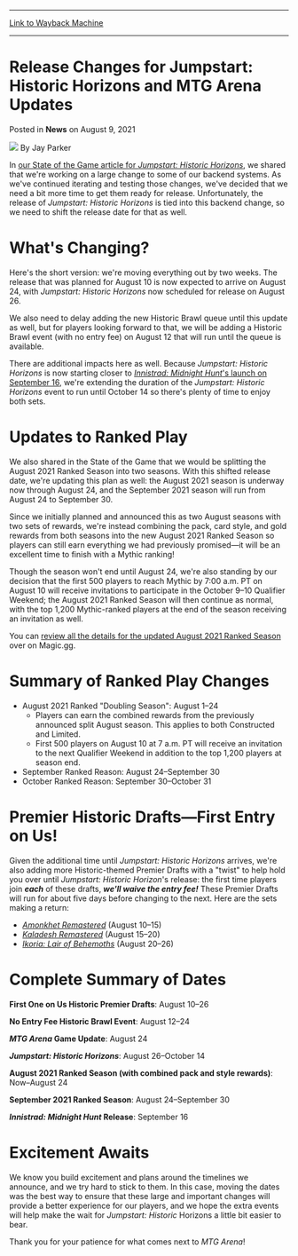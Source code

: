 
---
[Link to Wayback Machine](https://web.archive.org/web/20210810064731/https://magic.wizards.com/en/articles/archive/news/release-changes-jumpstart-historic-horizons-and-mtg-arena-updates-2021-08-09?fbclid=IwAR3jF0EG9JKtomgtwUaQr_zmkyIYGjpqopRiQpQEKawWtugrRSvS_kv5wXU)

[_metadata_:author]:- "Jay Parker"
[_metadata_:description]:- "The next major update for MTG Arena has moved to August 24. Here's what you need to know."
[_metadata_:generator]:- "Drupal 7 (http://drupal.org)"
[_metadata_:node]:- "1555415"
[_metadata_:publish_date]:- "2021-08-09"
[_metadata_:source]:- "div-main-content"
[_metadata_:title]:- "Release Changes for Jumpstart: Historic Horizons and MTG Arena Updates"
[_metadata_:wayback_capture_timestamp]:- "2021-08-10 06:47:31"
[_metadata_:wayback_raw_url]:- "https://web.archive.org/web/20210810064731id_/https://magic.wizards.com/en/articles/archive/news/release-changes-jumpstart-historic-horizons-and-mtg-arena-updates-2021-08-09?fbclid=IwAR3jF0EG9JKtomgtwUaQr_zmkyIYGjpqopRiQpQEKawWtugrRSvS_kv5wXU"
[_metadata_:wayback_url]:- "https://magic.wizards.com/en/articles/archive/news/release-changes-jumpstart-historic-horizons-and-mtg-arena-updates-2021-08-09?fbclid=IwAR3jF0EG9JKtomgtwUaQr_zmkyIYGjpqopRiQpQEKawWtugrRSvS_kv5wXU"
---


Release Changes for Jumpstart: Historic Horizons and MTG Arena Updates
======================================================================



 Posted in **News**
 on August 9, 2021 






![](https://media.magic.wizards.com/styles/auth_small/public/images/person/wizards_author.jpg)
By Jay Parker











In [our State of the Game article for *Jumpstart: Historic Horizons*](https://magic.wizards.com/en/articles/archive/magic-digital/mtg-arena-state-game-jumpstart-historic-horizons-2021-07-29), we shared that we're working on a large change to some of our backend systems. As we've continued iterating and testing those changes, we've decided that we need a bit more time to get them ready for release. Unfortunately, the release of *Jumpstart: Historic Horizons* is tied into this backend change, so we need to shift the release date for that as well.


What's Changing?
================


Here's the short version: we're moving everything out by two weeks. The release that was planned for August 10 is now expected to arrive on August 24, with *Jumpstart: Historic Horizons* now scheduled for release on August 26.


We also need to delay adding the new Historic Brawl queue until this update as well, but for players looking forward to that, we will be adding a Historic Brawl event (with no entry fee) on August 12 that will run until the queue is available.


There are additional impacts here as well. Because *Jumpstart: Historic Horizons* is now starting closer to [*Innistrad: Midnight Hunt*'s launch on September 16](https://magic.wizards.com/en/articles/archive/news/first-look-innistrad-midnight-hunt-and-innistrad-crimson-vow-2021-08-05), we're extending the duration of the *Jumpstart: Historic Horizons* event to run until October 14 so there's plenty of time to enjoy both sets.


Updates to Ranked Play
======================


We also shared in the State of the Game that we would be splitting the August 2021 Ranked Season into two seasons. With this shifted release date, we're updating this plan as well: the August 2021 season is underway now through August 24, and the September 2021 season will run from August 24 to September 30.


Since we initially planned and announced this as two August seasons with two sets of rewards, we're instead combining the pack, card style, and gold rewards from both seasons into the new August 2021 Ranked Season so players can still earn everything we had previously promised—it will be an excellent time to finish with a Mythic ranking!


Though the season won't end until August 24, we're also standing by our decision that the first 500 players to reach Mythic by 7:00 a.m. PT on August 10 will receive invitations to participate in the October 9–10 Qualifier Weekend; the August 2021 Ranked Season will then continue as normal, with the top 1,200 Mythic-ranked players at the end of the season receiving an invitation as well.


You can [review all the details for the updated August 2021 Ranked Season](https://magic.gg/events/ranked-play-season) over on Magic.gg.


Summary of Ranked Play Changes
==============================


* August 2021 Ranked "Doubling Season": August 1–24
	+ Players can earn the combined rewards from the previously announced split August season. This applies to both Constructed and Limited.
	+ First 500 players on August 10 at 7 a.m. PT will receive an invitation to the next Qualifier Weekend in addition to the top 1,200 players at season end.
* September Ranked Reason: August 24–September 30
* October Ranked Reason: September 30–October 31

Premier Historic Drafts—First Entry on Us!
==========================================


Given the additional time until *Jumpstart: Historic Horizons* arrives, we're also adding more Historic-themed Premier Drafts with a "twist" to help hold you over until *Jumpstart: Historic Horizon*'s release: the first time players join ***each*** of these drafts, ***we'll waive the entry fee!*** These Premier Drafts will run for about five days before changing to the next. Here are the sets making a return:


* [*Amonkhet Remastered*](https://magic.wizards.com/en/articles/archive/card-image-gallery/amonkhet-remastered) (August 10–15)
* [*Kaladesh Remastered*](https://magic.wizards.com/en/articles/archive/card-image-gallery/kaladesh-remastered) (August 15–20)
* [*Ikoria: Lair of Behemoths*](https://magic.wizards.com/en/articles/archive/card-image-gallery/ikoria-lair-behemoths) (August 20–26)

Complete Summary of Dates
=========================


**First One on Us Historic Premier Drafts**: August 10–26


**No Entry Fee Historic Brawl Event**: August 12–24


***MTG Arena* Game Update**: August 24


***Jumpstart: Historic Horizons***: August 26–October 14


**August 2021 Ranked Season (with combined pack and style rewards)**: Now–August 24


**September 2021 Ranked Season**: August 24–September 30


***Innistrad: Midnight Hunt* Release**: September 16


Excitement Awaits
=================


We know you build excitement and plans around the timelines we announce, and we try hard to stick to them. In this case, moving the dates was the best way to ensure that these large and important changes will provide a better experience for our players, and we hope the extra events will help make the wait for *Jumpstart: Historic* Horizons a little bit easier to bear.


Thank you for your patience for what comes next to *MTG Arena*!







